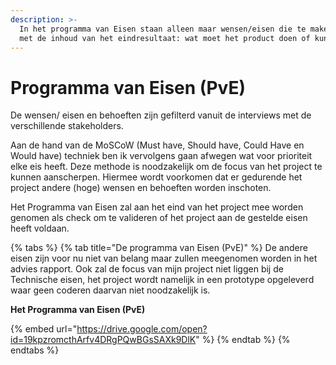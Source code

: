 ```yaml
---
description: >-
  In het programma van Eisen staan alleen maar wensen/eisen die te maken hebben
  met de inhoud van het eindresultaat: wat moet het product doen of kunnen?
---
```


# Programma van Eisen \(PvE\)

De wensen/ eisen en behoeften zijn gefilterd vanuit de interviews met de verschillende stakeholders.  
  
Aan de hand van de MoSCoW \(Must have, Should have, Could Have en Would have\) techniek ben ik vervolgens gaan afwegen wat voor prioriteit elke eis heeft. Deze methode is noodzakelijk om de focus van het project te kunnen aanscherpen. Hiermee wordt voorkomen dat er gedurende het project andere \(hoge\) wensen en behoeften worden inschoten.  
  
Het Programma van Eisen zal aan het eind van het project mee worden genomen als check om te valideren of het project aan de gestelde eisen heeft voldaan.

{% tabs %}
{% tab title="De programma van Eisen \(PvE\)" %}
De andere eisen zijn voor nu niet van belang maar zullen meegenomen worden in het advies rapport. Ook zal de focus van mijn project niet liggen bij de Technische eisen, het project wordt namelijk in een prototype opgeleverd waar geen coderen daarvan niet noodzakelijk is.

**Het Programma van Eisen \(PvE\)**

{% embed url="https://drive.google.com/open?id=19kpzromcthArfv4DRgPQwBGsSAXk9DlK" %}
{% endtab %}
{% endtabs %}

